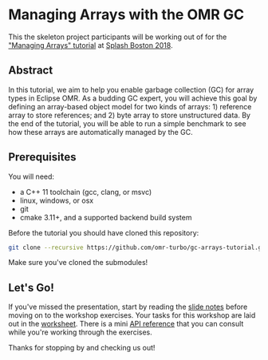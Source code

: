 # Managing Arrays with the OMR GC

This the skeleton project participants will be working out of for the ["Managing Arrays" tutorial](https://2018.splashcon.org/event/turbo-2018-tutorial-create-an-object-model-and-get-a-gc-for-free) at [Splash Boston 2018](https://2018.splashcon.org/).

## Abstract

In this tutorial, we aim to help you enable garbage collection (GC) for array types in Eclipse OMR. As a budding GC expert, you will achieve this goal by defining an array-based object model for two kinds of arrays: 1) reference array to store references; and 2) byte array to store unstructured data. By the end of the tutorial, you will be able to run a simple benchmark to see how these arrays are automatically managed by the GC.

## Prerequisites

You will need:
- a C++ 11 toolchain (gcc, clang, or msvc)
- linux, windows, or osx
- git
- cmake 3.11+, and a supported backend build system

Before the tutorial you should have cloned this repository:

```sh
git clone --recursive https://github.com/omr-turbo/gc-arrays-tutorial.git
```

Make sure you've cloned the submodules!

## Let's Go!

If you've missed the presentation, start by reading the [slide notes](./slides.pdf) before moving on to the workshop exercises. Your tasks for this workshop are laid out in the [worksheet](./worksheet.md). There is a mini [API reference](./api-reference.md) that you can consult while you're working through the exercises.

Thanks for stopping by and checking us out!
